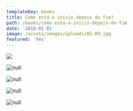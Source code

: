 ```yaml
---
templateKey: books
title: Como está o início depois do fim?
path: /books/como-esta-o-inicio-depois-do-fim
date: '2018-01-01'
image: /assets/images/uploads/05-09.jpg
featured: 'Yes'
---
```

![](/assets/images/uploads/_mg_4699-bx.jpg)

![null](/assets/images/uploads/_mg_4700-bx.jpg)

![null](/assets/images/uploads/_mg_4701-bx.jpg)

![null](/assets/images/uploads/_mg_4702-bx.jpg)

![null](/assets/images/uploads/_mg_4703-bx.jpg)
